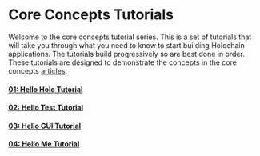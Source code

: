 # Core Concepts Tutorials

Welcome to the core concepts tutorial series.
This is a set of tutorials that will take you through what you need to know to start building Holochain applications.
The tutorials build progressively so are best done in order.
These tutorials are designed to demonstrate the concepts in the core concepts [articles](../../concepts/).

<div class="h-tile-container">
    <div class="h-tile tile-alt tile-tutorials">
        <a href="hello_holo">
            <h4>01: Hello Holo Tutorial</h4>
        </a>
    </div>
    <div class="h-tile tile-alt tile-tutorials">
        <a href="hello_test">
            <h4>02: Hello Test Tutorial</h4>
        </a>
    </div>
    <div class="h-tile tile-alt tile-tutorials">
        <a href="hello_gui">
            <h4>03: Hello GUI Tutorial</h4>
        </a>
    </div>
    <div class="h-tile tile-alt tile-tutorials">
        <a href="hello_me">
            <h4>04: Hello Me Tutorial</h4>
        </a>
    </div>
</div>
